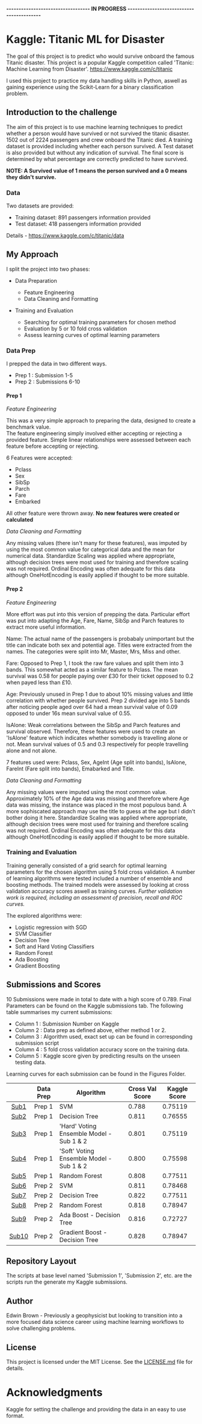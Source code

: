 **---------------------------------- IN PROGRESS -----------------------------------------**

# Kaggle: Titanic ML for Disaster

The goal of this project is to predict who would survive onboard the famous Titanic disaster. This project is a popular Kaggle competition called 'Titanic: Machine Learning from Disaster'. https://www.kaggle.com/c/titanic 

I used this project to practice my data handling skills in Python, aswell as gaining experience using the Scikit-Learn for a binary classification problem. 



## Introduction to the challenge

The aim of this project is to use machine learning techniques to predict whether a person would have survived or not survived the titanic disaster. 1502 out of 2224 passengers and crew onboard the Titanic died. A training dataset is provided including whether each person survived. A Test dataset is also provided but without any indication of survival. The final score is determined by what percentage are correctly predicted to have survived. 

**NOTE: A Survived value of 1 means the person survived and a 0 means they didn't survive.** 

### Data

Two datasets are provided: 
- Training dataset: 891 passengers information provided
- Test dataset: 418 passengers information provided

Details - https://www.kaggle.com/c/titanic/data 

## My Approach 

I split the project into two phases: 
- Data Preparation
  - Feature Engineering 
  - Data Cleaning and Formatting
  
- Training and Evaluation 
  - Searching for optimal training parameters for chosen method
  - Evaluation by 5 or 10 fold cross validation 
  - Assess learning curves of optimal learning parameters

### Data Prep 

I prepped the data in two different ways. 
- Prep 1 : Submission 1-5
- Prep 2 : Submissions 6-10

#### Prep 1
*Feature Engineering*

This was a very simple approach to preparing the data, designed to create a benchmark value.  
The feature engineering simply involved either accepting or rejecting a provided feature. Simple linear relationships were assessed between each feature before accepting or rejecting. 

6 Features were accepted: 
- Pclass
- Sex
- SibSp
- Parch
- Fare
- Embarked

All other feature were thrown away. **No new features were created or calculated**

*Data Cleaning and Formatting*

Any missing values (there isn't many for these features), was imputed by using the most common value for categorical data and the mean for numerical data.
Standardize Scaling was applied where appropriate, although decision trees were most used for training and therefore scaling was not required. 
Ordinal Encoding was often adequate for this data although OneHotEncoding is easily applied if thought to be more suitable. 


#### Prep 2 
*Feature Engineering*

More effort was put into this version of prepping the data. Particular effort was put into adapting the Age, Fare, Name, SibSp and Parch features to extract more useful information. 

Name: The actual name of the passengers is probabaly unimportant but the title can indicate both sex and potential age. Titles were extracted from the names. The categories were split into Mr, Master, Mrs, Miss and other. 

Fare: Opposed to Prep 1, I took the raw fare values and split them into 3 bands. This somewhat acted as a similar feature to Pclass. The mean survival was 0.58 for people paying over £30 for their ticket opposed to 0.2 when payed less than £10. 

Age: Previously unused in Prep 1 due to about 10% missing values and little correlation with whether people survived. Prep 2 divided age into 5 bands after noticing people aged over 64 had a mean survival value of 0.09 opposed to under 16s mean survival value of 0.55. 

IsAlone: Weak correlations between the SibSp and Parch features and survival observed. Therefore, these features were used to create an 'IsAlone' feature which indicates whether somebody is travelling alone or not. Mean survival values of 0.5 and 0.3 respectively for people travelling alone and not alone. 

7 features used were: Pclass, Sex, AgeInt (Age split into bands), IsAlone, FareInt (Fare split into bands), Emabarked and Title. 

*Data Cleaning and Formatting*

Any missing values were imputed using the most common value. Approximately 10% of the Age data was missing and therefore where Age data was missing, the instance was placed in the most populous band. A more sophiscated approach may use the title to guess at the age but I didn't bother doing it here. 
Standardize Scaling was applied where appropriate, although decision trees were most used for training and therefore scaling was not required. 
Ordinal Encoding was often adequate for this data although OneHotEncoding is easily applied if thought to be more suitable. 

### Training and Evaluation

Training generally consisted of a grid search for optimal learning parameters for the chosen algorithm using 5 fold cross validation. 
A number of learning algorithms were tested included a number of ensemble and boosting methods. 
The trained models were assessed by looking at cross validation accuracy scores aswell as training curves. 
*Further validation work is required, including an assessment of precision, recall and ROC curves.* 

The explored algorithms were: 
- Logistic regression with SGD
- SVM Classifier
- Decision Tree
- Soft and Hard Voting Classifiers
- Random Forest
- Ada Boosting
- Gradient Boosting 

## Submissions and Scores

10 Submissions were made in total to date with a high score of 0.789. Final Parameters can be found on the Kaggle submissions tab.
The following table summarises my current submissions: 
- Column 1 : Submission Number on Kaggle 
- Column 2 : Data prep as defined above, either method 1 or 2. 
- Column 3 : Algorithm used, exact set up can be found in corresponding submission script
- Column 4 : 5 fold cross validation accuracy score on the training data. 
- Column 5 : Kaggle score given by predicting results on the unseen testing data. 

Learning curves for each submission can be found in the Figures Folder. 

|   | Data Prep  | Algorithm  | Cross Val Score  | Kaggle Score  |
|:-:|---|---|---|---|
| [Sub1](Kaggle_Titanic_ML_for_Disaster/blob/master/Submission_1.py)  | Prep 1 | SVM  | 0.788 | 0.75119 |
| [Sub2](Kaggle_Titanic_ML_for_Disaster/blob/master/Submission_2.py)  | Prep 1 | Decision Tree  | 0.811 | 0.76555  |
| [Sub3](Kaggle_Titanic_ML_for_Disaster/blob/master/Submission_3_4.py)  | Prep 1 | 'Hard' Voting Ensemble Model - Sub 1 & 2   |  0.801 | 0.75119  |
| [Sub4](Kaggle_Titanic_ML_for_Disaster/blob/master/Submission_3_4.py)  | Prep 1 | 'Soft' Voting Ensemble Model - Sub 1 & 2  | 0.800  | 0.75598 |
| [Sub5](Kaggle_Titanic_ML_for_Disaster/blob/master/Submission_5.py)  | Prep 1 | Random Forest |0.808 | 0.77511  |
| [Sub6](Kaggle_Titanic_ML_for_Disaster/blob/master/Submission_6_7_8.py)  | Prep 2 | SVM | 0.811  | 0.78468  |
| [Sub7](Kaggle_Titanic_ML_for_Disaster/blob/master/Submission_6_7_8.py)  | Prep 2 | Decision Tree | 0.822  | 0.77511   |
| [Sub8](Kaggle_Titanic_ML_for_Disaster/blob/master/Submission_6_7_8.py)  | Prep 2 | Random Forest  | 0.818  | 0.78947  |
| [Sub9](Kaggle_Titanic_ML_for_Disaster/blob/master/Submission_9_10.py)  | Prep 2 | Ada Boost - Decision Tree  | 0.816  | 0.72727  |
| [Sub10](Kaggle_Titanic_ML_for_Disaster/blob/master/Submission_9_10.py) | Prep 2 | Gradient Boost - Decision Tree  | 0.828  | 0.78947  |



## Repository Layout

The scripts at base level named 'Submission 1', 'Submission 2', etc. are the scripts run the generate my Kaggle submissions. 

## Author

Edwin Brown - Previously a geophysicist but looking to transition into a more focused data science career using machine learning workflows to solve challenging problems. 

## License

This project is licensed under the MIT License. See the [LICENSE.md](LICENSE.md) file for details. 

# Acknowledgments

Kaggle for setting the challenge and providing the data in an easy to use format. 
